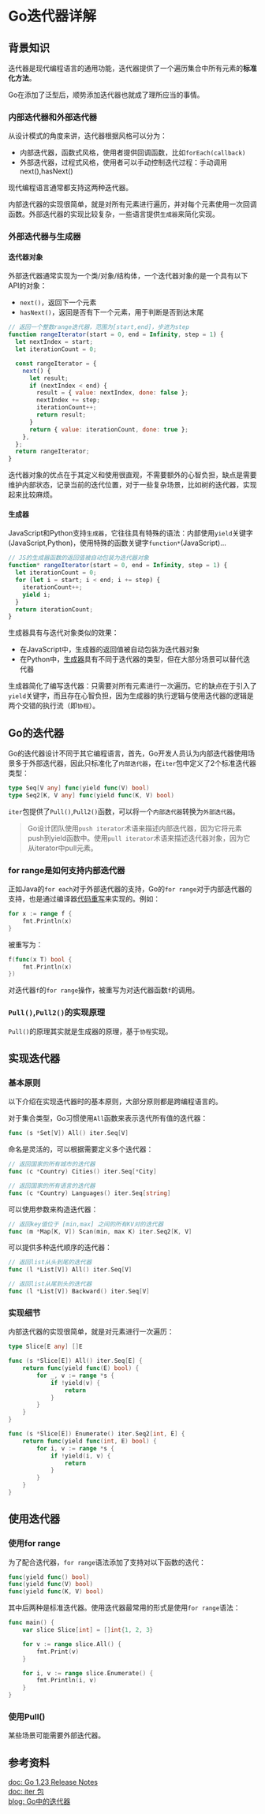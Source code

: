 # Go迭代器详解

## 背景知识

迭代器是现代编程语言的通用功能，迭代器提供了一个遍历集合中所有元素的**标准化方法**。

Go在添加了泛型后，顺势添加迭代器也就成了理所应当的事情。

### 内部迭代器和外部迭代器

从设计模式的角度来讲，迭代器根据风格可以分为：

- 内部迭代器，函数式风格，使用者提供回调函数，比如`forEach(callback)`
- 外部迭代器，过程式风格，使用者可以手动控制迭代过程：手动调用next(),hasNext()

现代编程语言通常都支持这两种迭代器。

内部迭代器的实现很简单，就是对所有元素进行遍历，并对每个元素使用一次回调函数。外部迭代器的实现比较复杂，一些语言提供`生成器`来简化实现。

### 外部迭代器与生成器

#### 迭代器对象

外部迭代器通常实现为一个类/对象/结构体，一个迭代器对象的是一个具有以下API的对象：

- `next()`，返回下一个元素
- `hasNext()`，返回是否有下一个元素，用于判断是否到达末尾

```js
// 返回一个整数range迭代器，范围为[start,end]，步进为step
function rangeIterator(start = 0, end = Infinity, step = 1) {
  let nextIndex = start;
  let iterationCount = 0;

  const rangeIterator = {
    next() {
      let result;
      if (nextIndex < end) {
        result = { value: nextIndex, done: false };
        nextIndex += step;
        iterationCount++;
        return result;
      }
      return { value: iterationCount, done: true };
    },
  };
  return rangeIterator;
}
```

迭代器对象的优点在于其定义和使用很直观，不需要额外的心智负担，缺点是需要维护内部状态，记录当前的迭代位置，对于一些复杂场景，比如树的迭代器，实现起来比较麻烦。

#### 生成器

JavaScript和Python支持`生成器`，它往往具有特殊的语法：内部使用`yield`关键字(JavaScript,Python)，使用特殊的函数关键字`function*`(JavaScript)...

```js
// JS的生成器函数的返回值被自动包装为迭代器对象
function* rangeIterator(start = 0, end = Infinity, step = 1) {
  let iterationCount = 0;
  for (let i = start; i < end; i += step) {
    iterationCount++;
    yield i;
  }
  return iterationCount;
}
```

生成器具有与迭代对象类似的效果：

- 在JavaScript中，生成器的返回值被自动包装为迭代器对象
- 在Python中，[生成器](https://wiki.python.org/moin/Generators)具有不同于迭代器的类型，但在大部分场景可以替代迭代器

生成器简化了编写迭代器：只需要对所有元素进行一次遍历。它的缺点在于引入了`yield`关键字，而且存在心智负担，因为生成器的执行逻辑与使用迭代器的逻辑是两个交错的执行流（即`协程`）。

## Go的迭代器

Go的迭代器设计不同于其它编程语言，首先，Go开发人员认为内部迭代器使用场景多于外部迭代器，因此只标准化了`内部迭代器`，在`iter`包中定义了2个标准迭代器类型：

```go
type Seq[V any] func(yield func(V) bool)
type Seq2[K, V any] func(yield func(K, V) bool)
```

`iter`包提供了`Pull()`,`Pull2()`函数，可以将一个`内部迭代器`转换为`外部迭代器`。

> Go设计团队使用`push iterator`术语来描述内部迭代器，因为它将元素push到yield函数中。使用`pull iterator`术语来描述迭代器对象，因为它从iterator中pull元素。

### for range是如何支持内部迭代器

正如Java的`for each`对于外部迭代器的支持，Go的`for range`对于内部迭代器的支持，也是通过编译器[代码重写](https://go.googlesource.com/go/+/refs/heads/master/src/cmd/compile/internal/rangefunc/rewrite.go)来实现的。例如：

```go
for x := range f {
	fmt.Println(x)
}
```

被重写为：

```go
f(func(x T) bool {
	fmt.Println(x)
})
```

对迭代器`f`的`for range`操作，被重写为对迭代器函数`f`的调用。

### `Pull()`,`Pull2()`的实现原理

`Pull()`的原理其实就是生成器的原理，基于`协程`实现。

## 实现迭代器

### 基本原则

以下介绍在实现迭代器时的基本原则，大部分原则都是跨编程语言的。

对于集合类型，Go习惯使用`All`函数来表示迭代所有值的迭代器：

```go
func (s *Set[V]) All() iter.Seq[V]
```

命名是灵活的，可以根据需要定义多个迭代器：

```go
// 返回国家的所有城市的迭代器
func (c *Country) Cities() iter.Seq[*City]

// 返回国家的所有语言的迭代器
func (c *Country) Languages() iter.Seq[string]
```

可以使用参数来构造迭代器：

```go
// 返回key值位于 [min,max] 之间的所有KV对的迭代器
func (m *Map[K, V]) Scan(min, max K) iter.Seq2[K, V]
```

可以提供多种迭代顺序的迭代器：

```go
// 返回list从头到尾的迭代器
func (l *List[V]) All() iter.Seq[V]

// 返回list从尾到头的迭代器
func (l *List[V]) Backward() iter.Seq[V]
```

### 实现细节

内部迭代器的实现很简单，就是对元素进行一次遍历：

```go
type Slice[E any] []E

func (s *Slice[E]) All() iter.Seq[E] {
	return func(yield func(E) bool) {
		for _, v := range *s {
			if !yield(v) {
				return
			}
		}
	}
}

func (s *Slice[E]) Enumerate() iter.Seq2[int, E] {
	return func(yield func(int, E) bool) {
		for i, v := range *s {
			if !yield(i, v) {
				return
			}
		}
	}
}
```

## 使用迭代器

### 使用for range

为了配合迭代器，`for range`语法添加了支持对以下函数的迭代：

```go
func(yield func() bool)
func(yield func(V) bool)
func(yield func(K, V) bool)
```

其中后两种是标准迭代器。使用迭代器最常用的形式是使用`for range`语法：

```go
func main() {
	var slice Slice[int] = []int{1, 2, 3}

	for v := range slice.All() {
		fmt.Print(v)
	}

	for i, v := range slice.Enumerate() {
		fmt.Println(i, v)
	}
}
```

### 使用Pull()

某些场景可能需要外部迭代器。

## 参考资料

[doc: Go 1.23 Release Notes](https://go.dev/doc/go1.23)<br/>
[doc: iter 包](https://pkg.go.dev/iter)<br/>
[blog: Go中的迭代器](https://bitfieldconsulting.com/posts/iterators)<br/>

